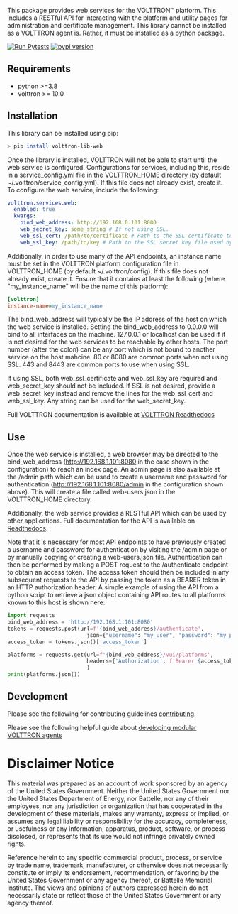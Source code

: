 This package provides web services for the VOLTTRON™ platform.
This includes a RESTful API for interacting with the platform
and utility pages for administration and certificate management.
This library cannot be installed as a VOLTTRON agent is.
Rather, it must be installed as a python package.

[![Run Pytests](https://github.com/eclipse-volttron/volttron-lib-web/actions/workflows/run-test.yml/badge.svg)](https://github.com/eclipse-volttron/volttron-lib-web/actions/workflows/run-test.yml)
[![pypi version](https://img.shields.io/pypi/v/volttron-lib-web.svg)](https://pypi.org/project/volttron-lib-web/)

## Requirements
* python >=3.8
* volttron >= 10.0

## Installation
This library can be installed using pip:

```bash
> pip install volttron-lib-web
```

Once the library is installed, VOLTTRON will not be able to start until the
web service is configured. Configurations for services, including this, reside
in a service_config.yml file in the VOLTTRON_HOME directory
(by default ~/.volttron/service_config.yml).
If this file does not already exist, create it. To configure the web service,
include the following:

```yaml
volttron.services.web:
  enabled: true
  kwargs:
    bind_web_address: http://192.168.0.101:8080
    web_secret_key: some_string # If not using SSL.
    web_ssl_cert: /path/to/certificate # Path to the SSL certificate to be used by the web service. 
    web_ssl_key: /path/to/key # Path to the SSL secret key file used by web service.
```

Additionally, in order to use many of the API endpoints, an instance name must be set in the VOLTTRON platform
configuration file in VOLTTRON_HOME (by default ~/.volttron/config).  If this file does not already exist, create it.
Ensure that it contains at least the following (where "my_instance_name" will be the name of this platform):

```ini
[volttron]
instance-name=my_instance_name
```

The bind_web_address will typically be the IP address of the host on which the web service is installed.
Setting the bind_web_address to 0.0.0.0 will bind to all interfaces on the machine. 127.0.0.1 or localhost
can be used if it is not desired for the web services to be reachable by other hosts. The port number
(after the colon) can be any port which is not bound to another service on the host mahcine.
80 or 8080 are common ports when not using SSL. 443 and 8443 are common ports to use when using SSL.

If using SSL, both web_ssl_certificate and web_ssl_key are required
and web_secret_key should not be included. If SSL is not desired,
provide a web_secret_key instead and remove the lines for the web_ssl_cert
and web_ssl_key. Any string can be used for the web_secret_key.

Full VOLTTRON documentation is available at [VOLTTRON Readthedocs](https://volttron.readthedocs.io)


## Use
Once the web service is installed, a web browser may be directed to the bind_web_address (http://192.168.1.101:8080
in the case shown in the configuration) to reach an index page. An admin page is also available at the /admin path
which can be used to create a username and password for authentication (http://192.168.1.101:8080/admin in the
configuration shown above). This will create a file called web-users.json in the VOLTTRON_HOME directory.

Additionally, the web service provides a RESTful API which can be used by other applications. Full documentation for
the API is available on 
[Readthedocs](https://volttron.readthedocs.io/en/main/platform-features/web-api/introduction.html).

Note that it is necessary for most API endpoints to have previously created a username and password for authentication
by visiting the /admin page or by manually copying or creating a web-users.json file. Authentication can then be
performed by making a POST request to the /authenticate endpoint to obtain an access token. The access token should then
be included in any subsequent requests to the API by passing the token as a BEARER token in an HTTP authorization
header. A simple example of using the API from a python script to retrieve a json object containing API routes to all
platforms known to this host is shown here:

```python
import requests
bind_web_address = 'http://192.168.1.101:8080'
tokens = requests.post(url=f'{bind_web_address}/authenticate',
                         json={"username": "my_user", "password": "my_password"})
access_token = tokens.json()['access_token']

platforms = requests.get(url=f'{bind_web_address}/vui/platforms',
                         headers={'Authorization': f'Bearer {access_token}'}
                         )
print(platforms.json())
```

## Development

Please see the following for contributing guidelines [contributing](https://github.com/eclipse-volttron/volttron-core/blob/develop/CONTRIBUTING.md).

Please see the following helpful guide about [developing modular VOLTTRON agents](https://github.com/eclipse-volttron/volttron-core/blob/develop/DEVELOPING_ON_MODULAR.md)

# Disclaimer Notice

This material was prepared as an account of work sponsored by an agency of the
United States Government.  Neither the United States Government nor the United
States Department of Energy, nor Battelle, nor any of their employees, nor any
jurisdiction or organization that has cooperated in the development of these
materials, makes any warranty, express or implied, or assumes any legal
liability or responsibility for the accuracy, completeness, or usefulness or any
information, apparatus, product, software, or process disclosed, or represents
that its use would not infringe privately owned rights.

Reference herein to any specific commercial product, process, or service by
trade name, trademark, manufacturer, or otherwise does not necessarily
constitute or imply its endorsement, recommendation, or favoring by the United
States Government or any agency thereof, or Battelle Memorial Institute. The
views and opinions of authors expressed herein do not necessarily state or
reflect those of the United States Government or any agency thereof.